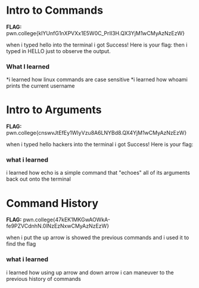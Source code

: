 # Intro to Commands 

**FLAG:** pwn.college{kIYUnfG1nXPVXx1E5W0C_PrII3H.QX3YjM1wCMyAzNzEzW}

when i typed hello into the terminal i got Success! Here is your flag: 
then i typed in HELLO just to observe the output.

### What I learned 
*i learned how linux commands are case sensitive
*i learned how whoami prints the current username

# Intro to Arguments 
**FLAG:** pwn.college{cnswvJtEfEy1WIyVzu8A6LNYBd8.QX4YjM1wCMyAzNzEzW}

when i typed hello hackers into the terminal i got Success! Here is your flag:

### what i learned 
i learned how echo is a simple command that "echoes" all of its arguments back out onto the terminal

# Command History

**FLAG:** pwn.college{47kEK1MKGwAOWkA-fe9PZVCdnhN.0lNzEzNxwCMyAzNzEzW}

when i put the up arrow is showed the previous commands and i used it to find the flag

### what i learned 
i learned how using up arrow and down arrow i can maneuver to the previous history of commands
